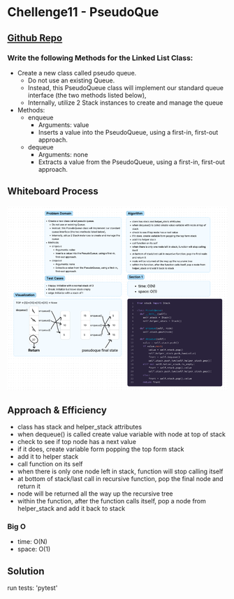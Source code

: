 # Chellenge11 - PseudoQue
## [Github Repo](https://github.com/ekalbers/data-structures-and-algorithms)
### Write the following Methods for the Linked List Class:
- Create a new class called pseudo queue.
  - Do not use an existing Queue.
  - Instead, this PseudoQueue class will implement our standard queue interface (the two methods listed below),
  - Internally, utilize 2 Stack instances to create and manage the queue
- Methods:
  - enqueue
    - Arguments: value
    - Inserts a value into the PseudoQueue, using a first-in, first-out approach.
  - dequeue
    - Arguments: none
    - Extracts a value from the PseudoQueue, using a first-in, first-out approach.

## Whiteboard Process
### ![](pseudoque_Whiteboard.png)

## Approach & Efficiency
- class has stack and helper_stack attributes
- when dequeue() is called create value variable with node at top of stack
- check to see if top node has a next value
- if it does, create variable form popping the top form stack
- add it to helper stack
- call function on its self
- when there is only one node left in stack, function will stop calling itself
- at bottom of stack/last call in recursive function, pop the final node and return it
- node will be returned all the way up the recursive tree
- within the function, after the function calls itself, pop a node from helper_stack and add it back to stack


### Big O
- time: O(N)
- space: O(1)

## Solution
run tests: 'pytest'
